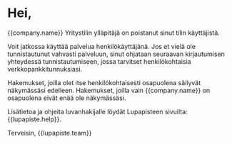 # Hei,

{{company.name}} Yritystilin ylläpitäjä on poistanut sinut tilin käyttäjistä. 

Voit jatkossa käyttää palvelua henkilökäyttäjänä. Jos et vielä ole tunnistautunut vahvasti palveluun, sinut ohjataan seuraavan kirjautumisen yhteydessä tunnistautumiseen, jossa tarvitset henkilökohtaisia verkkopankkitunnuksiasi.

Hakemukset, joilla olet itse henkilökohtaisesti osapuolena säilyvät näkymässäsi edelleen. Hakemukset, joilla vain {{company.name}} on osapuolena eivät enää ole näkymässäsi.

Lisätietoa ja ohjeita luvanhakijalle löydät Lupapisteen sivuilta: {{lupapiste.help}}.

Terveisin,
{{lupapiste.team}}
